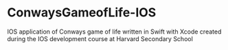 # ConwaysGameofLife-IOS
IOS application of Conways game of life written in Swift with Xcode created during the IOS development course at Harvard Secondary School
